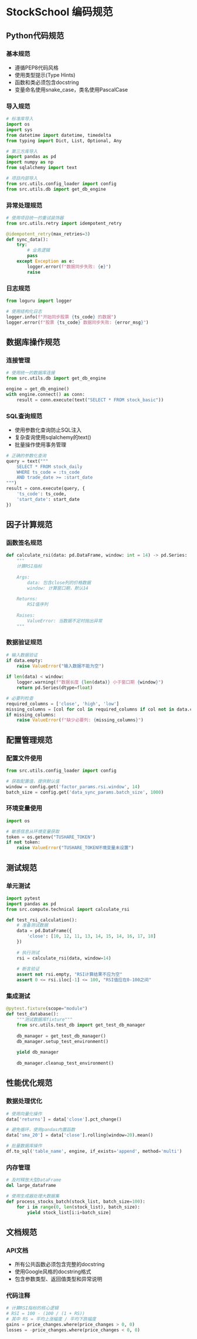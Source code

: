 # StockSchool 编码规范

## Python代码规范

### 基本规范
- 遵循PEP8代码风格
- 使用类型提示(Type Hints)
- 函数和类必须包含docstring
- 变量命名使用snake_case，类名使用PascalCase

### 导入规范
```python
# 标准库导入
import os
import sys
from datetime import datetime, timedelta
from typing import Dict, List, Optional, Any

# 第三方库导入
import pandas as pd
import numpy as np
from sqlalchemy import text

# 项目内部导入
from src.utils.config_loader import config
from src.utils.db import get_db_engine
```

### 异常处理规范
```python
# 使用项目统一的重试装饰器
from src.utils.retry import idempotent_retry

@idempotent_retry(max_retries=3)
def sync_data():
    try:
        # 业务逻辑
        pass
    except Exception as e:
        logger.error(f"数据同步失败: {e}")
        raise
```

### 日志规范
```python
from loguru import logger

# 使用结构化日志
logger.info(f"开始同步股票 {ts_code} 的数据")
logger.error(f"股票 {ts_code} 数据同步失败: {error_msg}")
```

## 数据库操作规范

### 连接管理
```python
# 使用统一的数据库连接
from src.utils.db import get_db_engine

engine = get_db_engine()
with engine.connect() as conn:
    result = conn.execute(text("SELECT * FROM stock_basic"))
```

### SQL查询规范
- 使用参数化查询防止SQL注入
- 复杂查询使用sqlalchemy的text()
- 批量操作使用事务管理

```python
# 正确的参数化查询
query = text("""
    SELECT * FROM stock_daily 
    WHERE ts_code = :ts_code 
    AND trade_date >= :start_date
""")
result = conn.execute(query, {
    'ts_code': ts_code,
    'start_date': start_date
})
```

## 因子计算规范

### 函数签名规范
```python
def calculate_rsi(data: pd.DataFrame, window: int = 14) -> pd.Series:
    """
    计算RSI指标
    
    Args:
        data: 包含close列的价格数据
        window: 计算窗口期，默认14
        
    Returns:
        RSI值序列
        
    Raises:
        ValueError: 当数据不足时抛出异常
    """
```

### 数据验证规范
```python
# 输入数据验证
if data.empty:
    raise ValueError("输入数据不能为空")
    
if len(data) < window:
    logger.warning(f"数据长度 {len(data)} 小于窗口期 {window}")
    return pd.Series(dtype=float)

# 必要列检查
required_columns = ['close', 'high', 'low']
missing_columns = [col for col in required_columns if col not in data.columns]
if missing_columns:
    raise ValueError(f"缺少必要列: {missing_columns}")
```

## 配置管理规范

### 配置文件使用
```python
from src.utils.config_loader import config

# 获取配置值，提供默认值
window = config.get('factor_params.rsi.window', 14)
batch_size = config.get('data_sync_params.batch_size', 1000)
```

### 环境变量使用
```python
import os

# 敏感信息从环境变量获取
token = os.getenv("TUSHARE_TOKEN")
if not token:
    raise ValueError("TUSHARE_TOKEN环境变量未设置")
```

## 测试规范

### 单元测试
```python
import pytest
import pandas as pd
from src.compute.technical import calculate_rsi

def test_rsi_calculation():
    # 准备测试数据
    data = pd.DataFrame({
        'close': [10, 12, 11, 13, 14, 15, 14, 16, 17, 18]
    })
    
    # 执行测试
    rsi = calculate_rsi(data, window=14)
    
    # 断言验证
    assert not rsi.empty, "RSI计算结果不应为空"
    assert 0 <= rsi.iloc[-1] <= 100, "RSI值应在0-100之间"
```

### 集成测试
```python
@pytest.fixture(scope="module")
def test_database():
    """测试数据库fixture"""
    from src.utils.test_db import get_test_db_manager
    
    db_manager = get_test_db_manager()
    db_manager.setup_test_environment()
    
    yield db_manager
    
    db_manager.cleanup_test_environment()
```

## 性能优化规范

### 数据处理优化
```python
# 使用向量化操作
data['returns'] = data['close'].pct_change()

# 避免循环，使用pandas内置函数
data['sma_20'] = data['close'].rolling(window=20).mean()

# 批量数据库操作
df.to_sql('table_name', engine, if_exists='append', method='multi')
```

### 内存管理
```python
# 及时释放大型DataFrame
del large_dataframe

# 使用生成器处理大数据集
def process_stocks_batch(stock_list, batch_size=100):
    for i in range(0, len(stock_list), batch_size):
        yield stock_list[i:i+batch_size]
```

## 文档规范

### API文档
- 所有公共函数必须包含完整的docstring
- 使用Google风格的docstring格式
- 包含参数类型、返回值类型和异常说明

### 代码注释
```python
# 计算RSI指标的核心逻辑
# RSI = 100 - (100 / (1 + RS))
# 其中 RS = 平均上涨幅度 / 平均下跌幅度
gains = price_changes.where(price_changes > 0, 0)
losses = -price_changes.where(price_changes < 0, 0)
```